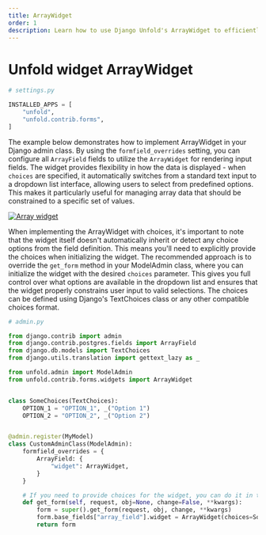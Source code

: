 ```yaml
---
title: ArrayWidget
order: 1
description: Learn how to use Django Unfold's ArrayWidget to efficiently manage and display ArrayField data in your Django admin interface with support for both text inputs and dropdown lists.
---
```


# Unfold widget ArrayWidget

```python
# settings.py

INSTALLED_APPS = [
    "unfold",
    "unfold.contrib.forms",
]
```

The example below demonstrates how to implement ArrayWidget in your Django admin class. By using the `formfield_overrides` setting, you can configure all `ArrayField` fields to utilize the `ArrayWidget` for rendering input fields. The widget provides flexibility in how the data is displayed - when `choices` are specified, it automatically switches from a standard text input to a dropdown list interface, allowing users to select from predefined options. This makes it particularly useful for managing array data that should be constrained to a specific set of values.

[![Array widget](/static/docs/widgets/array.webp)](/static/docs/widgets/array.webp)

When implementing the ArrayWidget with choices, it's important to note that the widget itself doesn't automatically inherit or detect any choice options from the field definition. This means you'll need to explicitly provide the choices when initializing the widget. The recommended approach is to override the `get_form` method in your ModelAdmin class, where you can initialize the widget with the desired `choices` parameter. This gives you full control over what options are available in the dropdown list and ensures that the widget properly constrains user input to valid selections. The choices can be defined using Django's TextChoices class or any other compatible choices format.

```python
# admin.py

from django.contrib import admin
from django.contrib.postgres.fields import ArrayField
from django.db.models import TextChoices
from django.utils.translation import gettext_lazy as _

from unfold.admin import ModelAdmin
from unfold.contrib.forms.widgets import ArrayWidget


class SomeChoices(TextChoices):
    OPTION_1 = "OPTION_1", _("Option 1")
    OPTION_2 = "OPTION_2", _("Option 2")


@admin.register(MyModel)
class CustomAdminClass(ModelAdmin):
    formfield_overrides = {
        ArrayField: {
            "widget": ArrayWidget,
        }
    }

    # If you need to provide choices for the widget, you can do it in the get_form method.
    def get_form(self, request, obj=None, change=False, **kwargs):
        form = super().get_form(request, obj, change, **kwargs)
        form.base_fields["array_field"].widget = ArrayWidget(choices=SomeChoices)
        return form
```
